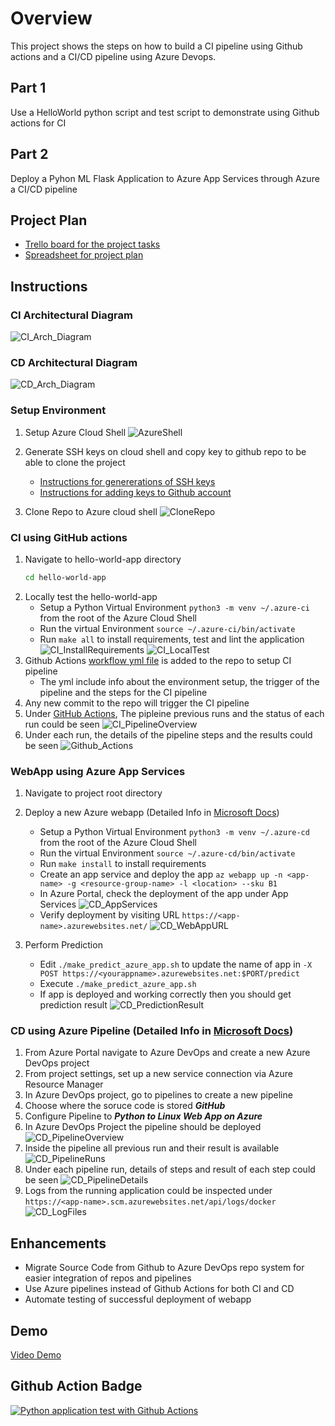 # Overview
This project shows the steps on how to build a CI pipeline using Github actions and a CI/CD pipeline using Azure Devops.
## Part 1
Use a HelloWorld python script and test script to demonstrate using Github actions for CI

## Part 2
Deploy a Pyhon ML Flask Application to Azure App Services through Azure a CI/CD pipeline


## Project Plan
* [Trello board for the project tasks](https://trello.com/b/XvIAQub8/nd-ci-cd-project)
* [Spreadsheet for project plan](https://docs.google.com/spreadsheets/d/1zbUaBiTaXJB7IBoyU8Xqysn9V-tIMATd08ThGbKKnaE/edit?usp=sharing)

## Instructions

### CI Architectural Diagram
![CI_Arch_Diagram](/images/ci-diagram.png)
### CD Architectural Diagram
![CD_Arch_Diagram](/images/cd-diagram.png)

### Setup Environment
1) Setup Azure Cloud Shell
![AzureShell](/images/Start-Azure-Cloud-Shell.png)

2) Generate SSH keys on cloud shell and copy key to github repo to be able to clone the project
    * [Instructions for genererations of SSH keys](https://docs.github.com/en/authentication/connecting-to-github-with-ssh/generating-a-new-ssh-key-and-adding-it-to-the-ssh-agent)  
    * [Instructions for adding keys to Github account](https://docs.github.com/en/authentication/connecting-to-github-with-ssh/adding-a-new-ssh-key-to-your-github-account)

3) Clone Repo to Azure cloud shell
![CloneRepo](/images/Clone-Repo.png)

### CI using GitHub actions

1) Navigate to hello-world-app directory
    ```bash
    cd hello-world-app
    ```
2) Locally test the hello-world-app
    *  Setup a Python Virtual Environment ``` python3 -m venv ~/.azure-ci ``` from the root of the Azure Cloud Shell
    *  Run the virtual Environment ``` source ~/.azure-ci/bin/activate ```
    *  Run ``` make all ``` to install requirements, test and lint the application 
    ![CI_InstallRequirements](/images/CI_InstallRequirements.png)
    ![CI_LocalTest](/images/CI_LocalTest.png)
3) Github Actions [workflow yml file](https://github.com/mo-badreldin/nd082-azure-devops-project/blob/main/.github/workflows/pythonapp.yml) is added to the repo to setup CI pipeline
    * The yml include info about the environment setup, the trigger of the pipeline and the steps for the CI pipeline
 4) Any new commit to the repo will trigger the CI pipeline 
 5) Under [GitHub Actions](https://github.com/mo-badreldin/nd082-azure-devops-project/actions), The pipleine previous runs and the status of each run could be seen
    ![CI_PipelineOverview](/images/CI_PipelineOverview.png)
 7) Under each run, the details of the pipeline steps and the results could be seen
    ![Github_Actions](/images/Github_Actions.png)


### WebApp using Azure App Services
1) Navigate to project root directory

2) Deploy a new Azure webapp (Detailed Info in [Microsoft Docs](https://docs.microsoft.com/en-us/azure/app-service/quickstart-python?tabs=flask%2Cwindows%2Cazure-cli%2Cvscode-deploy%2Cdeploy-instructions-azportal%2Cterminal-bash%2Cdeploy-instructions-zip-azcli))
    * Setup a Python Virtual Environment ``` python3 -m venv ~/.azure-cd ``` from the root of the Azure Cloud Shell
    * Run the virtual Environment ``` source ~/.azure-cd/bin/activate ```
    * Run ``` make install ``` to install requirements
    * Create an app service and deploy the app ``` az webapp up -n <app-name> -g <resource-group-name> -l <location> --sku B1 ```
    * In Azure Portal, check the deployment of the app under App Services
        ![CD_AppServices](/images/CD_AppServices.png) 
    * Verify deployment by visiting URL ``` https://<app-name>.azurewebsites.net/ ```
        ![CD_WebAppURL](/images/CD_WebAppURL.png)

3) Perform Prediction
    * Edit ``` ./make_predict_azure_app.sh ``` to update the name of app in ``` -X POST https://<yourappname>.azurewebsites.net:$PORT/predict ```
    * Execute ``` ./make_predict_azure_app.sh ```
    * If app is deployed and working correctly then you should get prediction result
        ![CD_PredictionResult](/images/CD_PredictionResult.png)

### CD using Azure Pipeline (Detailed Info in [Microsoft Docs](https://docs.microsoft.com/en-us/azure/devops/pipelines/ecosystems/python-webapp?view=azure-devops&WT.mc_id=udacity_learn-wwl))  
1) From Azure Portal navigate to Azure DevOps and create a new Azure DevOps project
2) From project settings, set up a new service connection via Azure Resource Manager
3) In Azure DevOps project, go to pipelines to create a new pipeline
4) Choose where the soruce code is stored ***GitHub***
5) Configure Pipeline to ***Python to Linux Web App on Azure***
6) In Azure DevOps Project the pipeline should be deployed
    ![CD_PipelineOverview](/images/CD_PipelineOverview.png)
7) Inside the pipeline all previous run and their result is available
    ![CD_PipelineRuns](/images/CD_PipelineRuns.png)
8) Under each pipeline run, details of steps and result of each step could be seen
    ![CD_PipelineDetails](/images/CD_PipelineDetails.png)
9) Logs from the running application could be inspected under ``` https://<app-name>.scm.azurewebsites.net/api/logs/docker ```
    ![CD_LogFiles](/images/CD_LogFiles.png)
 

## Enhancements

* Migrate Source Code from Github to Azure DevOps repo system for easier integration of repos and pipelines
* Use Azure pipelines instead of Github Actions for both CI and CD
* Automate testing of successful deployment of webapp 

## Demo 

[Video Demo](https://youtu.be/gIgK68FxyJ0)

## Github Action Badge

[![Python application test with Github Actions](https://github.com/mo-badreldin/nd082-azure-devops-project/actions/workflows/pythonapp.yml/badge.svg?branch=main)](https://github.com/mo-badreldin/nd082-azure-devops-project/actions/workflows/pythonapp.yml)
